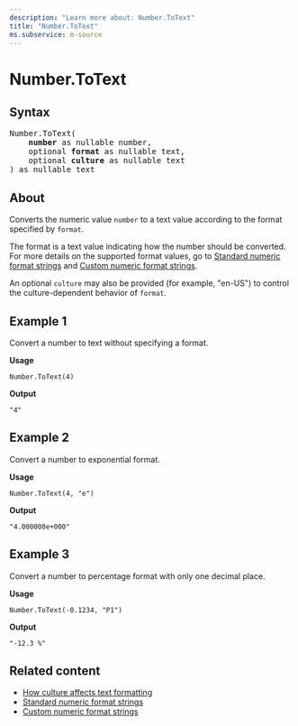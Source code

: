 ```yaml
---
description: "Learn more about: Number.ToText"
title: "Number.ToText"
ms.subservice: m-source
---
```

# Number.ToText

## Syntax

<pre>
Number.ToText(
    <b>number</b> as nullable number,
    optional <b>format</b> as nullable text,
    optional <b>culture</b> as nullable text
) as nullable text
</pre>
  
## About

Converts the numeric value `number` to a text value according to the format specified by `format`.

The format is a text value indicating how the number should be converted. For more details on the supported format values, go to [Standard numeric format strings](standard-numeric-format-strings.md) and [Custom numeric format strings](custom-numeric-format-strings.md).

An optional `culture` may also be provided (for example, "en-US") to control the culture-dependent behavior of `format`.

## Example 1

Convert a number to text without specifying a format.

**Usage**

```powerquery-m
Number.ToText(4)
```

**Output**

`"4"`

## Example 2

Convert a number to exponential format.

**Usage**

```powerquery-m
Number.ToText(4, "e")
```

**Output**

`"4.000000e+000"`

## Example 3

Convert a number to percentage format with only one decimal place.

**Usage**

```powerquery-m
Number.ToText(-0.1234, "P1")
```

**Output**

`"-12.3 %"`

## Related content

* [How culture affects text formatting](how-culture-affects-text-formatting.md)
* [Standard numeric format strings](standard-numeric-format-strings.md)
* [Custom numeric format strings](custom-numeric-format-strings.md)

